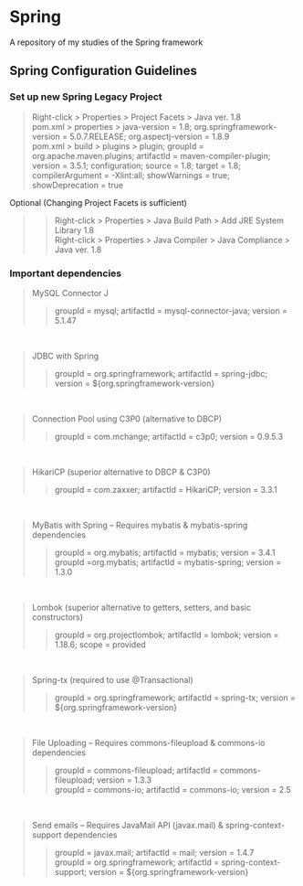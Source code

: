 # Spring
A repository of my studies of the Spring framework <br/>

## Spring Configuration Guidelines

### Set up new Spring Legacy Project
> Right-click > Properties > Project Facets > Java ver. 1.8 <br/>
pom.xml > properties > java-version = 1.8; org.springframework-version = 5.0.7.RELEASE; org.aspectj-version = 1.8.9 <br/>
pom.xml > build > plugins > plugin; groupId = org.apache.maven.plugins; artifactId = maven-compiler-plugin; version = 3.5.1; configuration; source = 1.8; target = 1.8; compilerArgument = -Xlint:all; showWarnings = true; showDeprecation = true <br/>

Optional (Changing Project Facets is sufficient) <br/>
>> Right-click > Properties > Java Build Path > Add JRE System Library 1.8 <br/>
Right-click > Properties > Java Compiler > Java Compliance > Java ver. 1.8 <br/>

### Important dependencies
> MySQL Connector J
>> groupId = mysql; artifactId = mysql-connector-java; version = 5.1.47
<br/>

> JDBC with Spring
>> groupId = org.springframework; artifactId = spring-jdbc; version = ${org.springframework-version}
<br/>

> Connection Pool using C3P0 (alternative to DBCP)
>> groupId = com.mchange; artifactId = c3p0; version = 0.9.5.3
<br/>

> HikariCP (superior alternative to DBCP & C3P0)
>> groupId = com.zaxxer; artifactId = HikariCP; version = 3.3.1
<br/>

> MyBatis with Spring – Requires mybatis & mybatis-spring dependencies
>> groupId = org.mybatis; artifactId = mybatis; version = 3.4.1 <br/>
>> groupId =org.mybatis; artifactId = mybatis-spring; version = 1.3.0
<br/>

> Lombok (superior alternative to getters, setters, and basic constructors)
>> groupId = org.projectlombok; artifactId = lombok; version = 1.18.6; scope = provided
<br/>

> Spring-tx (required to use @Transactional)
>> groupId = org.springframework; artifactId = spring-tx; version = ${org.springframework-version}
<br/>

> File Uploading – Requires commons-fileupload & commons-io dependencies
>> groupId = commons-fileupload; artifactId = commons-fileupload; version = 1.3.3 <br/>
>> groupId = commons-io; artifactId = commons-io; version = 2.5
<br/>

> Send emails – Requires JavaMail API (javax.mail) & spring-context-support dependencies
>> groupId = javax.mail; artifactId = mail; version = 1.4.7 <br/>
>> groupId = org.springframework; artifactId = spring-context-support; version = ${org.springframework-version}
